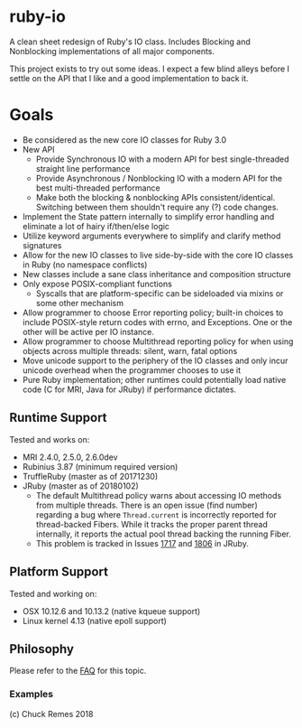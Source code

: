 # ruby-io
A clean sheet redesign of Ruby's IO class. Includes Blocking and Nonblocking implementations of all major components.

This project exists to try out some ideas. I expect a few blind alleys before I settle on the API that I like and a good implementation to back it.

# Goals
* Be considered as the new core IO classes for Ruby 3.0
* New API
  * Provide Synchronous IO with a modern API for best single-threaded straight line performance
  * Provide Asynchronous / Nonblocking IO with a modern API for the best multi-threaded performance
  * Make both the blocking & nonblocking APIs consistent/identical. Switching between them shouldn't require any (?) code changes.
* Implement the State pattern internally to simplify error handling and eliminate a lot of hairy if/then/else logic
* Utilize keyword arguments everywhere to simplify and clarify method signatures
* Allow for the new IO classes to live side-by-side with the core IO classes in Ruby (no namespace conflicts)
* New classes include a sane class inheritance and composition structure
* Only expose POSIX-compliant functions
  * Syscalls that are platform-specific can be sideloaded via mixins or some other mechanism
* Allow programmer to choose Error reporting policy; built-in choices to include POSIX-style return codes with errno, and Exceptions. One or the other will be active per IO instance.
* Allow programmer to choose Multithread reporting policy for when using objects across multiple threads: silent, warn, fatal options
* Move unicode support to the periphery of the IO classes and only incur unicode overhead when the programmer chooses to use it
* Pure Ruby implementation; other runtimes could potentially load native code (C for MRI, Java for JRuby) if performance dictates.

## Runtime Support
Tested and works on:
* MRI 2.4.0, 2.5.0, 2.6.0dev
* Rubinius 3.87 (minimum required version)
* TruffleRuby (master as of 20171230)
* JRuby (master as of 20180102)
  * The default Multithread policy warns about accessing IO methods from multiple threads. There is an open issue (find number) regarding a bug where `Thread.current` is incorrectly reported for thread-backed Fibers. While it tracks the proper parent thread internally, it reports the actual pool thread backing the running Fiber.
  * This problem is tracked in Issues [1717](https://github.com/jruby/jruby/issues/1717) and [1806](https://github.com/jruby/jruby/issues/1806) in JRuby.

## Platform Support
Tested and working on:
* OSX 10.12.6 and 10.13.2 (native kqueue support)
* Linux kernel 4.13 (native epoll support)

## Philosophy
Please refer to the [FAQ](FAQ.md) for this topic.

### Examples

(c) Chuck Remes 2018